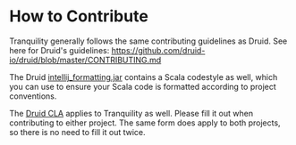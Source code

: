 # How to Contribute

Tranquility generally follows the same contributing guidelines as Druid. See here for Druid's guidelines:
https://github.com/druid-io/druid/blob/master/CONTRIBUTING.md

The Druid [intellij_formatting.jar](https://github.com/druid-io/druid/raw/master/intellij_formatting.jar) contains a
Scala codestyle as well, which you can use to ensure your Scala code is formatted according to project conventions.

The [Druid CLA](http://druid.io/community/cla.html) applies to Tranquility as well. Please fill it out when
contributing to either project. The same form does apply to both projects, so there is no need to fill it out twice.
